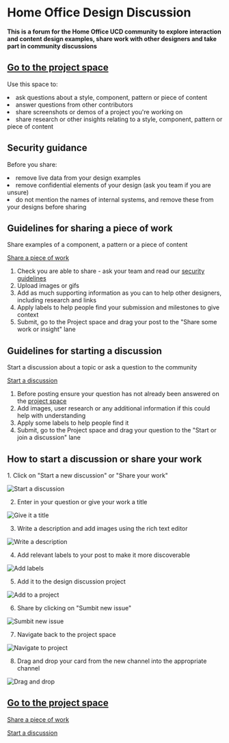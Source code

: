 <h1>Home Office Design Discussion</h1> 

<b>This is a forum for the Home Office UCD community to explore interaction and content design examples, share work with other designers and take part in community discussions</b>

<a href="https://github.com/jamesmckechnie/design-examples/projects/1"><h2>Go to the project space</h2></a> 

Use this space to: 

<li>ask questions about a style, component, pattern or piece of content

<li>answer questions from other contributors 

<li>share screenshots or demos of a project you're working on

<li>share research or other insights relating to a style, component, pattern or piece of content

<br>  
<h2>Security guidance</h2> 

Before you share:

<li>remove live data from your design examples
  
<li>remove confidential elements of your design (ask you team if you are unsure)
  
<li>do not mention the names of internal systems, and remove these from your designs before sharing 

<h2>Guidelines for sharing a piece of work</h2> 

<p>Share examples of a component, a pattern or a piece of content</p>

<a href="https://github.com/jamesmckechnie/design-examples/issues/new?assignees=&labels=&template=share-some-work.md&title=">Share a piece of work</a>

1. Check you are able to share - ask your team and read our <a href="#">security guidelines</a>
2. Upload images or gifs
3. Add as much supporting information as you can to help other designers, including research and links
4. Apply labels to help people find your submission and milestones to give context 
5. Submit, go to the Project space and drag your post to the "Share some work or insight" lane

<h2>Guidelines for starting a discussion</h2> 

<p>Start a discussion about a topic or ask a question to the community</p>

<a href="https://github.com/jamesmckechnie/design-examples/issues/new?assignees=&labels=question&template=start-a-discussion.md&title=%5BInsert+question+here%5D+">Start a discussion</a>

1. Before posting ensure your question has not already been answered on the <a href="https://github.com/jamesmckechnie/design-examples/projects/1">project space</a>
2. Add images, user research or any additional information if this could help with understanding 
3. Apply some labels to help people find it
4. Submit, go to the Project space and drag your question to the "Start or join a discussion" lane

<h2>How to start a discussion or share your work</h2>
1. Click on "Start a new discussion" or "Share your work"

![Start a discussion](https://media.giphy.com/media/bxO4Bm3HxvYtPYOfWR/giphy.gif)

2. Enter in your question or give your work a title

![Give it a title](https://media.giphy.com/media/Dfhl7EjUfSwLWkU2bR/giphy.gif)

3. Write a description and add images using the rich text editor

![Write a description](https://media.giphy.com/media/jtUrIOvhxgOQQYcHIe/giphy.gif)

4. Add relevant labels to your post to make it more discoverable

![Add labels](https://media.giphy.com/media/8C60wJGntGYYWmUjc8/giphy.gif)

5. Add it to the design discussion project

![Add to a project](https://media.giphy.com/media/2FS4bl0xG28cO70jRS/giphy.gif)

6. Share by clicking on "Sumbit new issue"

![Sumbit new issue](https://media.giphy.com/media/BkMpUl3897ciggo4vh/giphy.gif)

7. Navigate back to the project space

![Navigate to project](https://media.giphy.com/media/L1LrpPrC8GRBSqOFZL/giphy.gif)

8. Drag and drop your card from the new channel into the appropriate channel

![Drag and drop](https://media.giphy.com/media/uOWlrx3lvSorqlPVPF/giphy.gif)


<a href="https://github.com/jamesmckechnie/design-examples/projects/1"><h2>Go to the project space</h2></a> 

<a href="https://github.com/jamesmckechnie/design-examples/issues/new?assignees=&labels=&template=share-some-work.md&title=">Share a piece of work</a>

<a href="https://github.com/jamesmckechnie/design-examples/issues/new?assignees=&labels=question&template=start-a-discussion.md&title=%5BInsert+question+here%5D+">Start a discussion</a>
